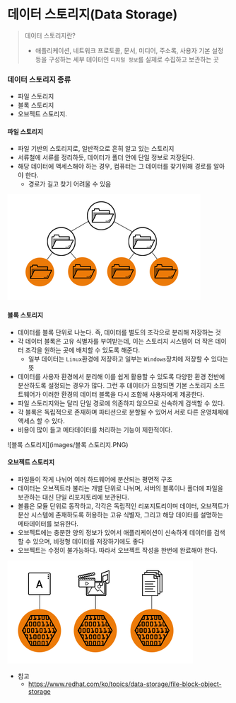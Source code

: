 # 데이터 스토리지(Data Storage)

> 데이터 스토리지란?
>
> - 애플리케이션, 네트워크 프로토콜, 문서, 미디어, 주소록, 사용자 기본 설정 등을 구성하는 세부 데이터인 `디지털 정보`를 실제로 수집하고 보관하는 곳

### 데이터 스토리지 종류

- 파일 스토리지
- 블록 스토리지
- 오브젝트 스토리지.



#### 파일 스토리지

- 파일 기반의 스토리지로, 일반적으로 흔히 알고 있는 스토리지
- 서류철에 서류를 정리하듯, 데이터가 폴더 안에 단일 정보로 저장된다.
- 해당 데이터에 액세스해야 하는 경우, 컴퓨터는 그 데이터를 찾기위해 경로를 알아야 한다.
  - 경로가 길고 찾기 어려울 수 있음

![파일스토리지](images/파일스토리지.PNG)

#### 블록 스토리지

- 데이터를 블록 단위로 나눈다. 즉, 데이터를 별도의 조각으로 분리해 저장하는 것
- 각 데이터 블록은 고유 식별자를 부여받는데, 이는 스토리지 시스템이 더 작은 데이터 조각을 원하는 곳에 배치할 수 있도록 해준다.
  - 일부 데이터는 `Linux`환경에 저장하고 일부는 `Windows`장치에 저장할 수 있다는 뜻
- 데이터를 사용자 환경에서 분리해 이를 쉽게 활용할 수 있도록 다양한 환경 전반에 분산하도록 설정되는 경우가 많다. 그런 후 데이터가 요청되면 기본 스토리지 소프트웨어가 이러한 환경의 데이터 블록을 다시 조합해 사용자에게 제공한다.
- 파일 스토리지와는 달리 단일 경로에 의존하지 않으므로 신속하게 검색할 수 있다.
- 각 블록은 독립적으로 존재하며 파티션으로 분할될 수 있어서 서로 다른 운영체제에 액세스 할 수 있다.
- 비용이 많이 들고 메타데이터를 처리하는 기능이 제한적이다.

![블록 스토리지](images/블록 스토리지.PNG)

#### 오브젝트 스토리지

- 파일들이 작게 나뉘어 여러 하드웨어에 분산되는 평면적 구조
- 데이터는 오브젝트라 불리는 개별 단위로 나뉘며, 서버의 블록이나 폴더에 파일을 보관하는 대신 단일 리포지토리에 보관된다.
- 볼륨은 모듈 단위로 동작하고, 각각은 독립적인 리포지토리이며 데이터, 오브젝트가 분산 시스템에 존재하도록 허용하는 고유 식별자, 그리고 해당 데이터를 설명하는 메타데이터를 보유한다.
- 오브젝트에는 충분한 양의 정보가 있어서 애플리케이션이 신속하게 데이터를 검색할 수 있으며, 비정형 데이터를 저장하기에도 좋다
- 오브젝트는 수정이 불가능하다. 따라서 오브젝트 작성을 한번에 완료해야 한다.

![오브젝트스토리지](images/오브젝트스토리지.PNG)



- 참고
  - https://www.redhat.com/ko/topics/data-storage/file-block-object-storage